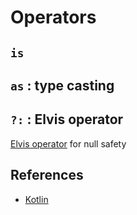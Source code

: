 # Operators

## `is`
## `as` : type casting
## `?:` : Elvis operator
[Elvis operator](https://github.com/icebearwillhuntthemdown/TIL-Today-I-Learnt/blob/master/Kotlin/Basics.md) for null safety

## References
- [Kotlin](https://kotlinlang.org/docs/reference/typecasts.html)
